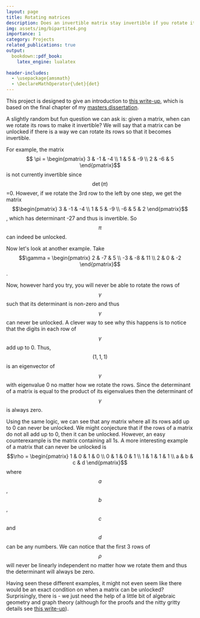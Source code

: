 ```yaml
---
layout: page
title: Rotating matrices
description: Does an invertible matrix stay invertible if you rotate its rows?
img: assets/img/bipartite4.png
importance: 1
category: Projects
related_publications: true
output: 
  bookdown::pdf_book:
    latex_engine: lualatex
    
header-includes:
  - \usepackage{amsmath}
  - \DeclareMathOperator{\det}{det}
---
```


This project is designed to give an introduction to [this write-up](/assets/pdf/Unlocking_Matrices.pdf), which is based on the final chapter of my [masters dissertation](/assets/pdf/PM.pdf).

A slightly random but fun question we can ask is: given a matrix, when can we rotate its rows to make it invertible? We will say that a matrix can be unlocked if there is a way we can rotate its rows so that it becomes invertible.

For example, the matrix  $$ \pi = \begin{pmatrix} 3 & -1 & -4 \\ 1 & 5 & -9 \\ 2 & -6 & 5 \end{pmatrix}$$ is not currently invertible since $$\det(\pi)$$=0. However, if we rotate the 3rd row to the left by one step, we get the matrix  
$$\begin{pmatrix}
        3 & -1 & -4 \\
        1 & 5 & -9 \\
        -6 & 5 & 2
    \end{pmatrix}$$, which has determinant -27 and thus is invertible. So $$\pi$$ can indeed be unlocked.
    
Now let's look at another example. Take $$\gamma =
    \begin{pmatrix} 
    2 & -7 & 5 \\ 
    -3 & -8 & 11 \\
    2 & 0 & -2
    \end{pmatrix}$$. 
    

Now, however hard you try, you will never be able to rotate the rows of $$\gamma$$ such that its determinant is non-zero and thus $$\gamma$$ can never be unlocked. A clever way to see why this happens is to notice that the digits in each row of $$\gamma$$ add up to 0. Thus, $$(1,1,1)$$ is an eigenvector of $$\gamma$$  with eigenvalue 0 no matter how we rotate the rows. Since the determinant of a matrix is equal to the product of its eigenvalues then the determinant of $$\gamma$$ is always zero. 
    
Using the same logic, we can see that any matrix where all its rows add up to 0 can never be unlocked. We might conjecture that if the rows of a matrix do not all add up to 0, then it can be unlocked. However, an easy counterexample is the matrix containing all 1s. A more interesting example of a matrix that can never be unlocked is
$$\rho = \begin{pmatrix}
1 & 0 & 1 & 0 \\
0 & 1 & 0 & 1 \\
1 & 1 & 1 & 1 \\
a & b & c & d 
\end{pmatrix}$$
where $$a$$,$$b$$,$$c$$ and $$d$$ can be any numbers. We can notice that the first 3 rows of $$\rho$$ will never be linearly independent no matter how we rotate them and thus the determinant will always be zero.

Having seen these different examples, it might not even seem like there would be an exact condition on when a matrix can be unlocked? Surprisingly, there is - we just need the help of a little bit of algebraic geometry and graph theory (although for the proofs and the nitty gritty details see [this write-up](/assets/pdf/Unlocking_Matrices.pdf)).

